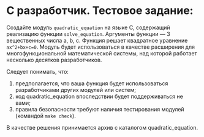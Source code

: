 # С разработчик. Тестовое задание:
Создайте модуль ``quadratic_equation`` на языке C, содержащий реализацию функции ``solve_equation``. Аргументы функции — 3 вещественных числа a, b, c. Функция решает квадратное уравнение ``ax^2+bx+c=0``.  Модуль будет использоваться в качестве расширения для многофункциональной математической системы, над которой работает несколько десятков разработчиков.

Следует понимать, что:
1) предполагается, что ваша функция будет использоваться разработчиками других модулей или систем;
2) код quadratic_equation впоследствии будет поддерживаться не вами;
3) правила безопасности требуют наличия тестирования модулей (командой ``make check``).

В качестве решения принимается архив с каталогом quadratic_equation.

